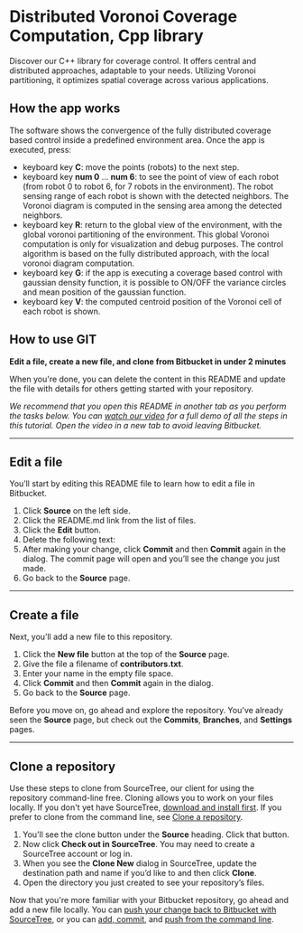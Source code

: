 # Distributed Voronoi Coverage Computation, Cpp library
Discover our C++ library for coverage control. It offers central and distributed approaches, adaptable to your needs. Utilizing Voronoi partitioning, it optimizes spatial coverage across various applications.

## How the app works ##
The software shows the convergence of the fully distributed coverage based control inside a predefined environment area.
Once the app is executed, press:

* keyboard key **C**: move the points (robots) to the next step.
* keyboard key **num 0** ... **num 6**: to see the point of view of each robot (from robot 0 to robot 6, for 7 robots in the environment). The robot sensing range of each robot is shown with the detected neighbors. The Voronoi diagram is computed in the sensing area among the detected neighbors.
* keyboard key **R**: return to the global view of the environment, with the global voronoi partitioning of the environment. This global Voronoi computation is only for visualization and debug purposes. The control algorithm is based on the fully distributed approach, with the local voronoi diagram computation.
* keyboard key **G**: if the app is executing a coverage based control with gaussian density function, it is possible to ON/OFF the variance circles and mean position of the gaussian function.
* keyboard key **V**: the computed centroid position of the Voronoi cell of each robot is shown.


## How to use GIT ##
**Edit a file, create a new file, and clone from Bitbucket in under 2 minutes**

When you're done, you can delete the content in this README and update the file with details for others getting started with your repository.

*We recommend that you open this README in another tab as you perform the tasks below. You can [watch our video](https://youtu.be/0ocf7u76WSo) for a full demo of all the steps in this tutorial. Open the video in a new tab to avoid leaving Bitbucket.*

---

## Edit a file

You’ll start by editing this README file to learn how to edit a file in Bitbucket.

1. Click **Source** on the left side.
2. Click the README.md link from the list of files.
3. Click the **Edit** button.
4. Delete the following text:
5. After making your change, click **Commit** and then **Commit** again in the dialog. The commit page will open and you’ll see the change you just made.
6. Go back to the **Source** page.

---

## Create a file

Next, you’ll add a new file to this repository.

1. Click the **New file** button at the top of the **Source** page.
2. Give the file a filename of **contributors.txt**.
3. Enter your name in the empty file space.
4. Click **Commit** and then **Commit** again in the dialog.
5. Go back to the **Source** page.

Before you move on, go ahead and explore the repository. You've already seen the **Source** page, but check out the **Commits**, **Branches**, and **Settings** pages.

---

## Clone a repository

Use these steps to clone from SourceTree, our client for using the repository command-line free. Cloning allows you to work on your files locally. If you don't yet have SourceTree, [download and install first](https://www.sourcetreeapp.com/). If you prefer to clone from the command line, see [Clone a repository](https://confluence.atlassian.com/x/4whODQ).

1. You’ll see the clone button under the **Source** heading. Click that button.
2. Now click **Check out in SourceTree**. You may need to create a SourceTree account or log in.
3. When you see the **Clone New** dialog in SourceTree, update the destination path and name if you’d like to and then click **Clone**.
4. Open the directory you just created to see your repository’s files.

Now that you're more familiar with your Bitbucket repository, go ahead and add a new file locally. You can [push your change back to Bitbucket with SourceTree](https://confluence.atlassian.com/x/iqyBMg), or you can [add, commit,](https://confluence.atlassian.com/x/8QhODQ) and [push from the command line](https://confluence.atlassian.com/x/NQ0zDQ).
